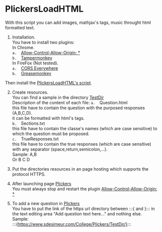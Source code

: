 # PlickersLoadHTML  

With this script you can add images, mathjax's tags, music throught html formatted text.  


1.  Installation.  
You have to install two plugins:  
  In Chrome.  
  `a.  `[Allow-Control-Allow-Origin: *](https://chrome.google.com/webstore/detail/allow-control-allow-origi/nlfbmbojpeacfghkpbjhddihlkkiljbi)  
  `b.  `[Tampermonkey](https://chrome.google.com/webstore/detail/tampermonkey/dhdgffkkebhmkfjojejmpbldmpobfkfo)  
  In FireFox (Not tested).  
  `a.  `[CORS Everywhere](https://addons.mozilla.org/fr/firefox/user/spenibus/)  
  `b.  `[Greasemonkey](https://addons.mozilla.org/fr/firefox/addon/greasemonkey/)  

Then install the [PlickersLoadHTML's script](https://github.com/sdesimeur/PlickersLoadHTML/raw/master/PlickersLoadHTML.user.js).  

2. Create resources.  
You can find a sample in the directory [TestDir](https://github.com/sdesimeur/PlickersLoadHTML/tree/master/TestDir)  
Description of the content of each file:
  `a.  `Question.html  
  this file have to contain the question with the purposed responses (A,B,C,D).  
  it can be formatted with html's tags.  
  `b.  `Sections.txt  
  this file have to contain the classe's names (which are case sensitive) to which the question must be proposed.  
  `c.  `TrueResponses.txt  
  this file have to contain the true responses (which are case sensitive) with any separator (space,return,semicolon,...).  
  Sample: A,B  
  Or B C D  

3.  Put the directories resources in an page hosting which supports the protocol HTTPS.  

4.  After launching page [Plickers](https://www.plickers.com)  
You must always stop and restart the plugin [Allow-Control-Allow-Origin: *](https://chrome.google.com/webstore/detail/allow-control-allow-origi/nlfbmbojpeacfghkpbjhddihlkkiljbi)  

5.  To add a new question in [Plickers](https://www.plickers.com)  
You have to put the link of the https url directory between :::{  and }::: in the text editing area "Add question text here..." and nothing else.
Sample:  
:::{https://www.sdesimeur.com/College/Plickers/TestDir/}:::

